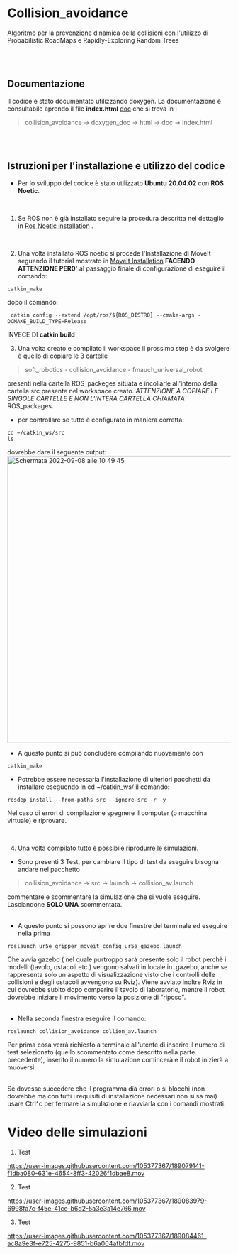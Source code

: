 # Collision_avoidance
Algoritmo per la prevenzione dinamica della collisioni con l'utilizzo di Probabilistic RoadMaps e Rapidly-Exploring Random Trees

<br/>
<br/>

## Documentazione

Il codice è stato documentato utilizzando doxygen. La documentazione è consultabile aprendo il file **index.html** [doc](https://github.com/MarcoBofa/Collision_avoidance/tree/main/ROS_packages/collision_avoidance/doxygen_doc/html) che si trova in :

> collision_avoidance -> doxygen_doc -> html -> doc -> index.html

<br/>
<br/>


## Istruzioni per l'installazione e utilizzo del codice

- Per lo sviluppo del codice è stato utilizzato **Ubuntu 20.04.02** con **ROS Noetic**.
<br/>

1. Se ROS non è già installato seguire la procedura descritta nel dettaglio in [Ros Noetic installation](http://wiki.ros.org/noetic/Installation/Ubuntu) .

<br/>

2. Una volta installato ROS noetic si procede l'Installazione di MoveIt seguendo il tutorial mostrato in [MoveIt Installation](https://ros-planning.github.io/moveit_tutorials/doc/getting_started/getting_started.html) **FACENDO ATTENZIONE PER0'** al passaggio finale di configurazione di eseguire il comando:

```
catkin_make    
```
dopo il comando:
```
 catkin config --extend /opt/ros/${ROS_DISTRO} --cmake-args -DCMAKE_BUILD_TYPE=Release
```
INVECE DI  **catkin build**
<br/>


3. Una volta creato e compilato il workspace il prossimo step è da svolgere è quello di copiare le 3 cartelle 
> soft_robotics -
> collision_avoidance -
> fmauch_universal_robot

presenti nella cartella ROS_packeges situata e incollarle all'interno della cartella src presente nel workspace creato. *ATTENZIONE A COPIARE LE SINGOLE CARTELLE E NON L'INTERA CARTELLA CHIAMATA* ROS_packages.

- per controllare se tutto è configurato in maniera corretta:
  
```
cd ~/catkin_ws/src
ls 
```
dovrebbe dare il seguente output:
<br/>
<img width="647" alt="Schermata 2022-09-08 alle 10 49 45" src="https://user-images.githubusercontent.com/105377367/189078871-f4bf9833-2c92-44b1-8578-252b6dbdb0e3.png">
<br/>

- A questo punto si può concludere compilando nuovamente con 
 
```
catkin_make
```

- Potrebbe essere necessaria l'installazione di ulteriori pacchetti da installare eseguendo in cd ~/catkin_ws/ il comando:
```
rosdep install --from-paths src --ignore-src -r -y
```

Nel caso di errori di compilazione spegnere il computer (o macchina virtuale) e riprovare.


<br/>


4. Una volta compilato tutto è possibile riprodurre le simulazioni. 

- Sono presenti 3 Test, per cambiare il tipo di test da eseguire bisogna andare nel pacchetto
> collision_avoidance -> src -> launch -> collision_av.launch

commentare e scommentare la simulazione che si vuole eseguire.
Lasciandone **SOLO UNA** scommentata.
<br/>
<br/>

- A questo punto si possono aprire due finestre del terminale ed eseguire nella prima 

```
roslaunch ur5e_gripper_moveit_config ur5e_gazebo.launch
```

Che avvia gazebo ( nel quale purtroppo sarà presente solo il robot perchè i modelli (tavolo, ostacoli etc.) vengono salvati in locale in .gazebo, anche se rappresenta solo un aspetto di visualizzazione visto che i controlli delle collisioni e degli ostacoli avvengono su Rviz). 
Viene avviato inoltre Rviz in cui dovrebbe subito dopo comparire il tavolo di laboratorio, mentre il robot dovrebbe iniziare il movimento verso la posizione di "riposo".
<br/>
<br/>

- Nella seconda finestra eseguire il comando:
```
roslaunch collision_avoidance collion_av.launch
```

Per prima cosa verrà richiesto a terminale all'utente di inserire il numero di test selezionato (quello scommentato come descritto nella parte precedente), inserito il numero la simulazione comincerà e il robot inizierà a muoversi. 
<br/>
<br/>


Se dovesse succedere che il programma dia errori o si blocchi (non dovrebbe ma con tutti i requisiti di installazione necessari non si sa mai) usare Ctrl^c per fermare la simulazione e riavviarla con i comandi mostrati.

# Video delle simulazioni

1. Test

https://user-images.githubusercontent.com/105377367/189079141-f1dba080-631e-4654-8ff3-42026f1dbae8.mov

2. Test

https://user-images.githubusercontent.com/105377367/189083979-6998fa7c-f45e-41ce-b6d2-5a3e3a14e766.mov

3. Test

https://user-images.githubusercontent.com/105377367/189084461-ac8a9e3f-e725-4275-9851-b6a004afbfdf.mov

